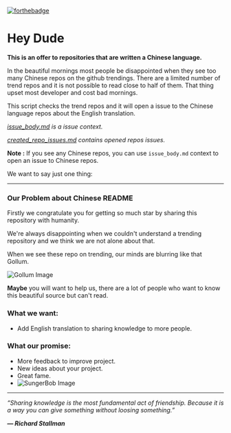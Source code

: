 [![forthebadge](https://forthebadge.com/images/badges/built-with-love.svg)](https://forthebadge.com)
# Hey Dude 

**This is an offer to repositories that are written a Chinese language.**

In the beautiful mornings most people be disappointed when they see too many Chinese repos on the github trendings. There are a limited number of trend repos and it is not possible to read close to half of them. That thing upset most developer and cost bad mornings.

This script checks the trend repos and it will open a issue to the Chinese language repos about the English translation. 

_[issue_body.md](https://github.com/us/hey-dude/blob/master/issue_body.md) is a issue context._

_[created_repo_issues.md](https://github.com/us/hey-dude/blob/master/created_repo_issues.md) contains opened repos issues._

**Note :** If you see any Chinese repos, you can use `issue_body.md` context to open an issue to Chinese repos.

We want to say just one thing:

---

### Our Problem about Chinese README

Firstly we congratulate you for getting so much star by sharing this repository with humanity.

We're always disappointing when we couldn't understand a trending repository and we think we are not alone about that. 

When we see these repo on trending, our minds are blurring like that Gollum.

![Gollum Image](https://media.giphy.com/media/V4uGHRgz0zi6Y/giphy-downsized-large.gif)

**Maybe** you will want to help us, there are a lot of people who want to know this beautiful source but can't read.

### What we want:
 - Add English translation to sharing knowledge to more people.

### What our promise:
 - More feedback to improve project.
 - New ideas about your project.
 - Great fame.
 - ![SungerBob Image](https://media.giphy.com/media/3o7absbD7PbTFQa0c8/source.gif)

---

_“Sharing knowledge is the most fundamental act of friendship. Because it is a way you can give something without loosing something.”_

_**— Richard Stallman**_
